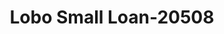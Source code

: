 ---
f_zip-code: 64429
f_state-code: MO
title: Lobo Small Loan-20508
f_phone: 816-632-3921
f_city-only: Cameron
f_address: 520 Lana Drive Cameron
f_location-unique-id: '20508'
slug: lobo-small-loan-20508
updated-on: '2024-05-30T13:46:58.046Z'
created-on: '2024-05-30T13:36:59.803Z'
published-on: '2024-05-30T13:54:32.469Z'
f_city-state: cms/city/cameron-mo.md
f_company: cms/company/lobo-small-loan.md
f_state: cms/state/missouri.md
layout: '[payday-loan].html'
tags: payday-loan
---